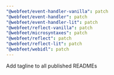 ```yaml
---
"@webfeet/event-handler-vanilla": patch
"@webfeet/event-handler": patch
"@webfeet/event-handler-lit": patch
"@webfeet/reflect-vanilla": patch
"@webfeet/microsyntaxes": patch
"@webfeet/reflect": patch
"@webfeet/reflect-lit": patch
"@webfeet/webidl": patch
---
```


Add tagline to all published READMEs
